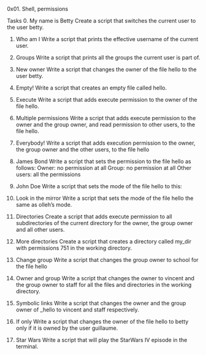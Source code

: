 0x01. Shell, permissions

Tasks
0. My name is Betty
	Create a script that switches the current user to the user betty.

1. Who am I
	Write a script that prints the effective username of the current user.

2. Groups
	Write a script that prints all the groups the current user is part of.

3. New owner
	Write a script that changes the owner of the file hello to the user betty.

4. Empty!
	Write a script that creates an empty file called hello.

5. Execute
	Write a script that adds execute permission to the owner of the file hello.

6. Multiple permissions
	Write a script that adds execute permission to the owner and the group owner, and read permission to other users, to the file hello.

7. Everybody!
	Write a script that adds execution permission to the owner, the group owner and the other users, to the file hello

8. James Bond
	Write a script that sets the permission to the file hello as follows:
		Owner: no permission at all
		Group: no permission at all
		Other users: all the permissions

9. John Doe
	Write a script that sets the mode of the file hello to this:

10. Look in the mirror
	Write a script that sets the mode of the file hello the same as olleh’s mode.

11. Directories
	Create a script that adds execute permission to all subdirectories of the current directory for the owner, the group owner and all other users.

12. More directories
	Create a script that creates a directory called my_dir with permissions 751 in the working directory.

13. Change group
	Write a script that changes the group owner to school for the file hello

14. Owner and group
	Write a script that changes the owner to vincent and the group owner to staff for all the files and directories in the working directory.

15. Symbolic links
	Write a script that changes the owner and the group owner of _hello to vincent and staff respectively.

16. If only
	Write a script that changes the owner of the file hello to betty only if it is owned by the user guillaume.

17. Star Wars
	Write a script that will play the StarWars IV episode in the terminal.
